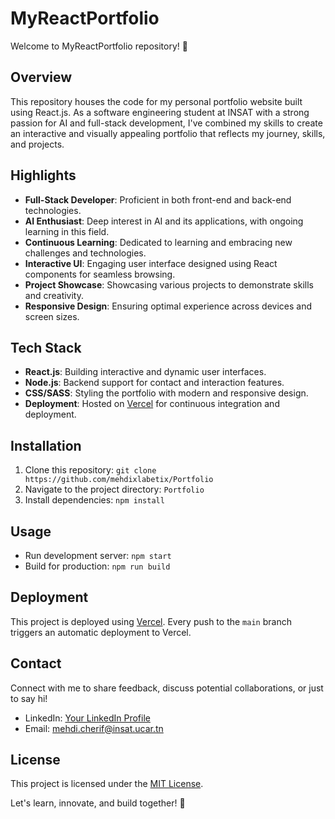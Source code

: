 # MyReactPortfolio

Welcome to MyReactPortfolio repository! 🚀

## Overview

This repository houses the code for my personal portfolio website built using React.js. As a software engineering student at INSAT with a strong passion for AI and full-stack development, I've combined my skills to create an interactive and visually appealing portfolio that reflects my journey, skills, and projects.

## Highlights

-   **Full-Stack Developer**: Proficient in both front-end and back-end technologies.
-   **AI Enthusiast**: Deep interest in AI and its applications, with ongoing learning in this field.
-   **Continuous Learning**: Dedicated to learning and embracing new challenges and technologies.
-   **Interactive UI**: Engaging user interface designed using React components for seamless browsing.
-   **Project Showcase**: Showcasing various projects to demonstrate skills and creativity.
-   **Responsive Design**: Ensuring optimal experience across devices and screen sizes.

## Tech Stack

-   **React.js**: Building interactive and dynamic user interfaces.
-   **Node.js**: Backend support for contact and interaction features.
-   **CSS/SASS**: Styling the portfolio with modern and responsive design.
-   **Deployment**: Hosted on [Vercel](https://mehdixportfolio.vercel.app) for continuous integration and deployment.

## Installation

1. Clone this repository: `git clone https://github.com/mehdixlabetix/Portfolio`
2. Navigate to the project directory: `Portfolio`
3. Install dependencies: `npm install`

## Usage

-   Run development server: `npm start`
-   Build for production: `npm run build`

## Deployment

This project is deployed using [Vercel](https://mehdixportfolio.vercel.app). Every push to the `main` branch triggers an automatic deployment to Vercel.

## Contact

Connect with me to share feedback, discuss potential collaborations, or just to say hi!

-   LinkedIn: [Your LinkedIn Profile](https://www.linkedin.com/in/mehdi-cherif-31b1ba204/)
-   Email: mehdi.cherif@insat.ucar.tn

## License

This project is licensed under the [MIT License](LICENSE).

Let's learn, innovate, and build together! 🌟
